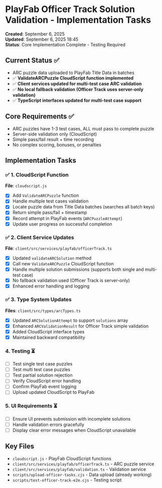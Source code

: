 # PlayFab Officer Track Solution Validation - Implementation Tasks

**Created**: September 6, 2025  
**Updated**: September 6, 2025 18:45  
**Status**: Core Implementation Complete - Testing Required

## Current Status ✅ 
- ARC puzzle data uploaded to PlayFab Title Data in batches
- ✅ **ValidateARCPuzzle CloudScript function implemented**
- ✅ **Client services updated for multi-test case ARC validation**
- ✅ **No local fallback validation (Officer Track uses server-only validation)**
- ✅ **TypeScript interfaces updated for multi-test case support**

## Core Requirements ✅
- ARC puzzles have 1-3 test cases, ALL must pass to complete puzzle
- Server-side validation only (CloudScript) 
- Simple pass/fail result + time recording
- No complex scoring, bonuses, or penalties

## Implementation Tasks

### ✅ 1. CloudScript Function 
**File**: `cloudscript.js`
- [x] Add `ValidateARCPuzzle` function 
- [x] Handle multiple test cases validation
- [x] Locate puzzle data from Title Data batches (searches all batch keys)
- [x] Return simple pass/fail + timestamp
- [x] Record attempt in PlayFab events (`ARCPuzzleAttempt`)
- [x] Update user progress on successful completion

### ✅ 2. Client Service Updates  
**File**: `client/src/services/playfab/officerTrack.ts`
- [x] Updated `validateARCSolution` method 
- [x] Call new `ValidateARCPuzzle` CloudScript function
- [x] Handle multiple solution submissions (supports both single and multi-test case)
- [x] No fallback validation used (Officer Track is server-only)
- [x] Enhanced error handling and logging

### ✅ 3. Type System Updates
**Files**: `client/src/types/arcTypes.ts`
- [x] Updated `ARCSolutionAttempt` to support `solutions` array
- [x] Enhanced `ARCValidationResult` for Officer Track simple validation
- [x] Added CloudScript interface types
- [x] Maintained backward compatibility

### 4. Testing ⏳
- [ ] Test single test case puzzles
- [ ] Test multi test case puzzles  
- [ ] Test partial solution rejection
- [ ] Verify CloudScript error handling
- [ ] Confirm PlayFab event logging
- [ ] Upload updated CloudScript to PlayFab

### 5. UI Requirements ⏳
- [ ] Ensure UI prevents submission with incomplete solutions
- [ ] Handle validation errors gracefully
- [ ] Display clear error messages when CloudScript unavailable

## Key Files
- `cloudscript.js` - PlayFab CloudScript functions
- `client/src/services/playfab/officerTrack.ts` - ARC puzzle service
- `client/src/services/playfab/validation.ts` - Validation service
- `scripts/upload-officer-tasks.cjs` - Data upload (already working)
- `scripts/test-officer-track-e2e.cjs` - Testing script
